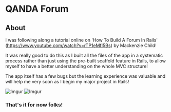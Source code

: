 # QANDA Forum

## About

I was following along a tutorial online on 'How To Build A Forum In Rails' (https://www.youtube.com/watch?v=rTP1eMfI5Bs) by Mackenzie Child!

It was really good to do this as I built all the files of the app in a systematic process rather than just using the pre-built scaffold feature in Rails, to allow myself to have a better understanding on the whole MVC structure!

The app itself has a few bugs but the learning experience was valuable and will help me very soon as I begin my major project in Rails!

![Imgur](http://i.imgur.com/02H5Bm0.png)
![Imgur](http://i.imgur.com/CNliwYO.png)

### That's it for now folks!
